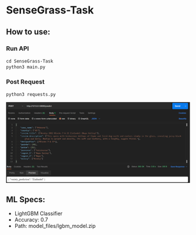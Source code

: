 # SenseGrass-Task
## How to use:
### Run API
```shell
cd SenseGrass-Task
python3 main.py
```
### Post Request
```shell
python3 requests.py
```
<p align="center">
  <img src="preview.png">
</p>

## ML Specs:
- LightGBM Classifier
- Accuracy: 0.7
- Path: model_files/lgbm_model.zip

